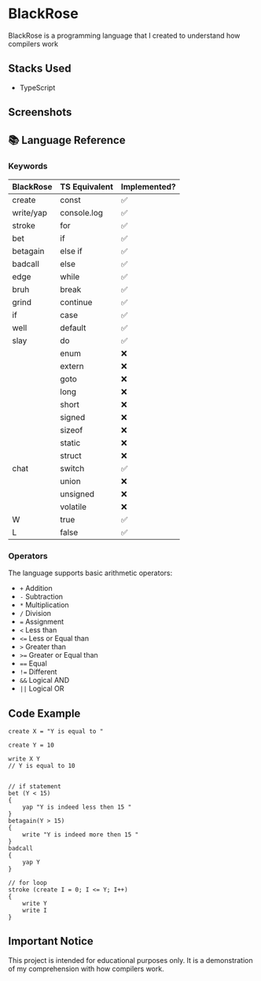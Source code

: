 # BlackRose

BlackRose is a programming language that I created to understand how compilers work

## Stacks Used
- TypeScript

## Screenshots



## 📚 Language Reference

### Keywords

|    BlackRose   | TS Equivalent | Implemented? |
| -------------- | ------------- | ------------ |
| create         | const         | ✅           |
| write/yap      | console.log   | ✅           |
| stroke         | for           | ✅           |
| bet            | if            | ✅           |
| betagain       | else if       | ✅           |
| badcall        | else          | ✅           |
| edge           | while         | ✅           |
| bruh           | break         | ✅           |
| grind          | continue      | ✅           |
| if             | case          | ✅           |
| well           | default       | ✅           |
| slay           | do            | ✅           |
|                | enum          | ❌           |
|                | extern        | ❌           |
|                | goto          | ❌           |
|                | long          | ❌           |
|                | short         | ❌           |
|                | signed        | ❌           |
|                | sizeof        | ❌           |
|                | static        | ❌           |
|                | struct        | ❌           |
| chat           | switch        | ✅           |
|                | union         | ❌           |
|                | unsigned      | ❌           |
|                | volatile      | ❌           |
| W              | true          | ✅           |
| L              | false         | ✅           |


### Operators

The language supports basic arithmetic operators:

- `+` Addition
- `-` Subtraction
- `*` Multiplication
- `/` Division
- `=` Assignment
- `<` Less than
- `<=` Less or Equal than
- `>` Greater than
- `>=` Greater or Equal than
- `==` Equal
- `!=` Different
- `&&` Logical AND
- `||` Logical OR

## Code Example

```plaintext
create X = "Y is equal to "

create Y = 10

write X Y
// Y is equal to 10


// if statement
bet (Y < 15)
{
    yap "Y is indeed less then 15 " 
}
betagain(Y > 15)
{
    write "Y is indeed more then 15 "
}
badcall
{
    yap Y
}

// for loop
stroke (create I = 0; I <= Y; I++)
{
    write Y
    write I
}
```

## Important Notice
This project is intended for educational purposes only. It is a demonstration of my comprehension with how compilers work.
